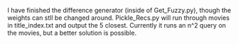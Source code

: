 I have finished the difference generator (inside of Get_Fuzzy.py), though the weights can stll be changed around.
Pickle_Recs.py will run through movies in title_index.txt and output the 5 closest. Currently it runs an n^2 query on the movies, but a better solution is possible.
